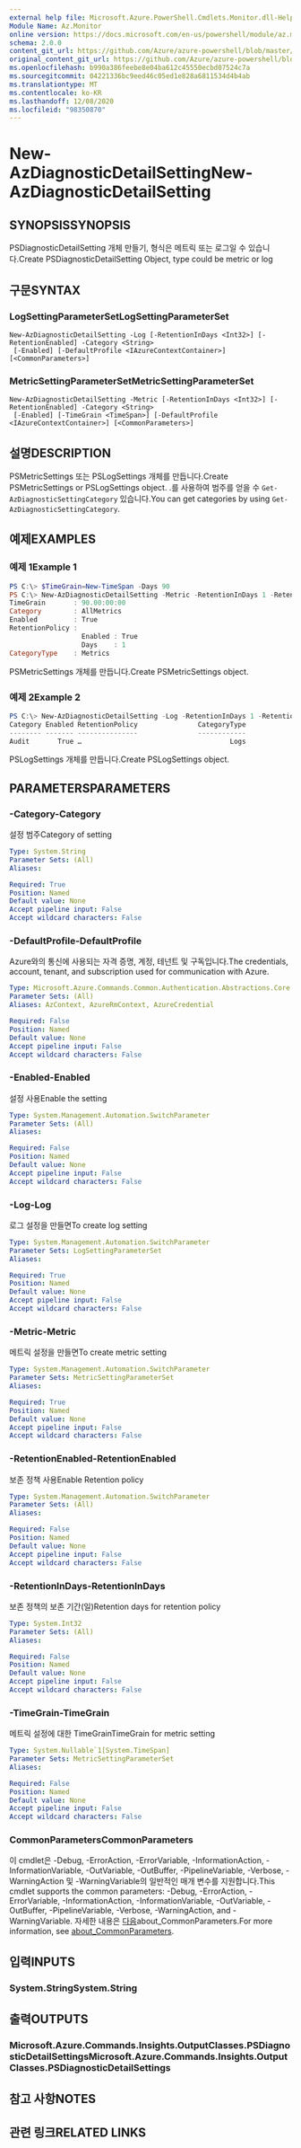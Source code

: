 ```yaml
---
external help file: Microsoft.Azure.PowerShell.Cmdlets.Monitor.dll-Help.xml
Module Name: Az.Monitor
online version: https://docs.microsoft.com/en-us/powershell/module/az.monitor/new-azdiagnosticdetailsetting
schema: 2.0.0
content_git_url: https://github.com/Azure/azure-powershell/blob/master/src/Monitor/Monitor/help/New-AzDiagnosticDetailSetting.md
original_content_git_url: https://github.com/Azure/azure-powershell/blob/master/src/Monitor/Monitor/help/New-AzDiagnosticDetailSetting.md
ms.openlocfilehash: b990a386feebe8e04ba612c45550ecbd07524c7a
ms.sourcegitcommit: 04221336bc9eed46c05ed1e828a6811534d4b4ab
ms.translationtype: MT
ms.contentlocale: ko-KR
ms.lasthandoff: 12/08/2020
ms.locfileid: "98350870"
---
```

# <span data-ttu-id="76d54-101">New-AzDiagnosticDetailSetting</span><span class="sxs-lookup"><span data-stu-id="76d54-101">New-AzDiagnosticDetailSetting</span></span>

## <span data-ttu-id="76d54-102">SYNOPSIS</span><span class="sxs-lookup"><span data-stu-id="76d54-102">SYNOPSIS</span></span>
<span data-ttu-id="76d54-103">PSDiagnosticDetailSetting 개체 만들기, 형식은 메트릭 또는 로그일 수 있습니다.</span><span class="sxs-lookup"><span data-stu-id="76d54-103">Create PSDiagnosticDetailSetting Object, type could be metric or log</span></span>

## <span data-ttu-id="76d54-104">구문</span><span class="sxs-lookup"><span data-stu-id="76d54-104">SYNTAX</span></span>

### <span data-ttu-id="76d54-105">LogSettingParameterSet</span><span class="sxs-lookup"><span data-stu-id="76d54-105">LogSettingParameterSet</span></span>
```
New-AzDiagnosticDetailSetting -Log [-RetentionInDays <Int32>] [-RetentionEnabled] -Category <String>
 [-Enabled] [-DefaultProfile <IAzureContextContainer>] [<CommonParameters>]
```

### <span data-ttu-id="76d54-106">MetricSettingParameterSet</span><span class="sxs-lookup"><span data-stu-id="76d54-106">MetricSettingParameterSet</span></span>
```
New-AzDiagnosticDetailSetting -Metric [-RetentionInDays <Int32>] [-RetentionEnabled] -Category <String>
 [-Enabled] [-TimeGrain <TimeSpan>] [-DefaultProfile <IAzureContextContainer>] [<CommonParameters>]
```

## <span data-ttu-id="76d54-107">설명</span><span class="sxs-lookup"><span data-stu-id="76d54-107">DESCRIPTION</span></span>
<span data-ttu-id="76d54-108">PSMetricSettings 또는 PSLogSettings 개체를 만듭니다.</span><span class="sxs-lookup"><span data-stu-id="76d54-108">Create PSMetricSettings or PSLogSettings object.</span></span> <span data-ttu-id="76d54-109">.를 사용하여 범주를 얻을 수 `Get-AzDiagnosticSettingCategory` 있습니다.</span><span class="sxs-lookup"><span data-stu-id="76d54-109">You can get categories by using `Get-AzDiagnosticSettingCategory`.</span></span>

## <span data-ttu-id="76d54-110">예제</span><span class="sxs-lookup"><span data-stu-id="76d54-110">EXAMPLES</span></span>

### <span data-ttu-id="76d54-111">예제 1</span><span class="sxs-lookup"><span data-stu-id="76d54-111">Example 1</span></span>
```powershell
PS C:\> $TimeGrain=New-TimeSpan -Days 90
PS C:\> New-AzDiagnosticDetailSetting -Metric -RetentionInDays 1 -RetentionEnabled -Category AllMetrics -Enabled -TimeGrain $TimeGrain
TimeGrain       : 90.00:00:00
Category        : AllMetrics
Enabled         : True
RetentionPolicy :
                  Enabled : True
                  Days    : 1
CategoryType    : Metrics
```

<span data-ttu-id="76d54-112">PSMetricSettings 개체를 만듭니다.</span><span class="sxs-lookup"><span data-stu-id="76d54-112">Create PSMetricSettings object.</span></span>

### <span data-ttu-id="76d54-113">예제 2</span><span class="sxs-lookup"><span data-stu-id="76d54-113">Example 2</span></span>
```powershell
PS C:\> New-AzDiagnosticDetailSetting -Log -RetentionInDays 1 -RetentionEnabled -Category Audit -Enabled
Category Enabled RetentionPolicy               CategoryType
-------- ------- ---------------               ------------
Audit       True …                                     Logs
```

<span data-ttu-id="76d54-114">PSLogSettings 개체를 만듭니다.</span><span class="sxs-lookup"><span data-stu-id="76d54-114">Create PSLogSettings object.</span></span>

## <span data-ttu-id="76d54-115">PARAMETERS</span><span class="sxs-lookup"><span data-stu-id="76d54-115">PARAMETERS</span></span>

### <span data-ttu-id="76d54-116">-Category</span><span class="sxs-lookup"><span data-stu-id="76d54-116">-Category</span></span>
<span data-ttu-id="76d54-117">설정 범주</span><span class="sxs-lookup"><span data-stu-id="76d54-117">Category of setting</span></span>

```yaml
Type: System.String
Parameter Sets: (All)
Aliases:

Required: True
Position: Named
Default value: None
Accept pipeline input: False
Accept wildcard characters: False
```

### <span data-ttu-id="76d54-118">-DefaultProfile</span><span class="sxs-lookup"><span data-stu-id="76d54-118">-DefaultProfile</span></span>
<span data-ttu-id="76d54-119">Azure와의 통신에 사용되는 자격 증명, 계정, 테넌트 및 구독입니다.</span><span class="sxs-lookup"><span data-stu-id="76d54-119">The credentials, account, tenant, and subscription used for communication with Azure.</span></span>

```yaml
Type: Microsoft.Azure.Commands.Common.Authentication.Abstractions.Core.IAzureContextContainer
Parameter Sets: (All)
Aliases: AzContext, AzureRmContext, AzureCredential

Required: False
Position: Named
Default value: None
Accept pipeline input: False
Accept wildcard characters: False
```

### <span data-ttu-id="76d54-120">-Enabled</span><span class="sxs-lookup"><span data-stu-id="76d54-120">-Enabled</span></span>
<span data-ttu-id="76d54-121">설정 사용</span><span class="sxs-lookup"><span data-stu-id="76d54-121">Enable the setting</span></span>

```yaml
Type: System.Management.Automation.SwitchParameter
Parameter Sets: (All)
Aliases:

Required: False
Position: Named
Default value: None
Accept pipeline input: False
Accept wildcard characters: False
```

### <span data-ttu-id="76d54-122">-Log</span><span class="sxs-lookup"><span data-stu-id="76d54-122">-Log</span></span>
<span data-ttu-id="76d54-123">로그 설정을 만들면</span><span class="sxs-lookup"><span data-stu-id="76d54-123">To create log setting</span></span>

```yaml
Type: System.Management.Automation.SwitchParameter
Parameter Sets: LogSettingParameterSet
Aliases:

Required: True
Position: Named
Default value: None
Accept pipeline input: False
Accept wildcard characters: False
```

### <span data-ttu-id="76d54-124">-Metric</span><span class="sxs-lookup"><span data-stu-id="76d54-124">-Metric</span></span>
<span data-ttu-id="76d54-125">메트릭 설정을 만들면</span><span class="sxs-lookup"><span data-stu-id="76d54-125">To create metric setting</span></span>

```yaml
Type: System.Management.Automation.SwitchParameter
Parameter Sets: MetricSettingParameterSet
Aliases:

Required: True
Position: Named
Default value: None
Accept pipeline input: False
Accept wildcard characters: False
```

### <span data-ttu-id="76d54-126">-RetentionEnabled</span><span class="sxs-lookup"><span data-stu-id="76d54-126">-RetentionEnabled</span></span>
<span data-ttu-id="76d54-127">보존 정책 사용</span><span class="sxs-lookup"><span data-stu-id="76d54-127">Enable Retention policy</span></span>

```yaml
Type: System.Management.Automation.SwitchParameter
Parameter Sets: (All)
Aliases:

Required: False
Position: Named
Default value: None
Accept pipeline input: False
Accept wildcard characters: False
```

### <span data-ttu-id="76d54-128">-RetentionInDays</span><span class="sxs-lookup"><span data-stu-id="76d54-128">-RetentionInDays</span></span>
<span data-ttu-id="76d54-129">보존 정책의 보존 기간(일)</span><span class="sxs-lookup"><span data-stu-id="76d54-129">Retention days for retention policy</span></span>

```yaml
Type: System.Int32
Parameter Sets: (All)
Aliases:

Required: False
Position: Named
Default value: None
Accept pipeline input: False
Accept wildcard characters: False
```

### <span data-ttu-id="76d54-130">-TimeGrain</span><span class="sxs-lookup"><span data-stu-id="76d54-130">-TimeGrain</span></span>
<span data-ttu-id="76d54-131">메트릭 설정에 대한 TimeGrain</span><span class="sxs-lookup"><span data-stu-id="76d54-131">TimeGrain for metric setting</span></span>

```yaml
Type: System.Nullable`1[System.TimeSpan]
Parameter Sets: MetricSettingParameterSet
Aliases:

Required: False
Position: Named
Default value: None
Accept pipeline input: False
Accept wildcard characters: False
```

### <span data-ttu-id="76d54-132">CommonParameters</span><span class="sxs-lookup"><span data-stu-id="76d54-132">CommonParameters</span></span>
<span data-ttu-id="76d54-133">이 cmdlet은 -Debug, -ErrorAction, -ErrorVariable, -InformationAction, -InformationVariable, -OutVariable, -OutBuffer, -PipelineVariable, -Verbose, -WarningAction 및 -WarningVariable의 일반적인 매개 변수를 지원합니다.</span><span class="sxs-lookup"><span data-stu-id="76d54-133">This cmdlet supports the common parameters: -Debug, -ErrorAction, -ErrorVariable, -InformationAction, -InformationVariable, -OutVariable, -OutBuffer, -PipelineVariable, -Verbose, -WarningAction, and -WarningVariable.</span></span> <span data-ttu-id="76d54-134">자세한 내용은 [다음](http://go.microsoft.com/fwlink/?LinkID=113216)about_CommonParameters.</span><span class="sxs-lookup"><span data-stu-id="76d54-134">For more information, see [about_CommonParameters](http://go.microsoft.com/fwlink/?LinkID=113216).</span></span>

## <span data-ttu-id="76d54-135">입력</span><span class="sxs-lookup"><span data-stu-id="76d54-135">INPUTS</span></span>

### <span data-ttu-id="76d54-136">System.String</span><span class="sxs-lookup"><span data-stu-id="76d54-136">System.String</span></span>

## <span data-ttu-id="76d54-137">출력</span><span class="sxs-lookup"><span data-stu-id="76d54-137">OUTPUTS</span></span>

### <span data-ttu-id="76d54-138">Microsoft.Azure.Commands.Insights.OutputClasses.PSDiagnosticDetailSettings</span><span class="sxs-lookup"><span data-stu-id="76d54-138">Microsoft.Azure.Commands.Insights.OutputClasses.PSDiagnosticDetailSettings</span></span>

## <span data-ttu-id="76d54-139">참고 사항</span><span class="sxs-lookup"><span data-stu-id="76d54-139">NOTES</span></span>

## <span data-ttu-id="76d54-140">관련 링크</span><span class="sxs-lookup"><span data-stu-id="76d54-140">RELATED LINKS</span></span>
